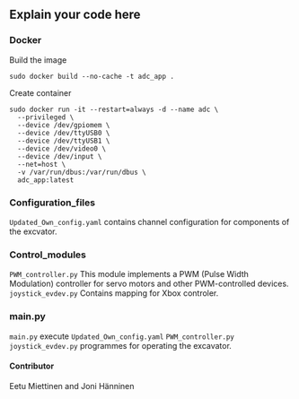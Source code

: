## Explain your code here


### Docker

Build the image
```
sudo docker build --no-cache -t adc_app .
```

Create container

```
sudo docker run -it --restart=always -d --name adc \
  --privileged \
  --device /dev/gpiomem \
  --device /dev/ttyUSB0 \
  --device /dev/ttyUSB1 \
  --device /dev/video0 \
  --device /dev/input \
  --net=host \
  -v /var/run/dbus:/var/run/dbus \
  adc_app:latest
  ```


### Configuration_files

``Updated_Own_config.yaml`` contains channel configuration for components of the excvator.

### Control_modules

``PWM_controller.py`` This module implements a PWM (Pulse Width Modulation) controller for servo motors and other PWM-controlled devices.
``joystick_evdev.py`` Contains mapping for Xbox controler.
### main.py

``main.py`` execute ``Updated_Own_config.yaml`` ``PWM_controller.py`` ``joystick_evdev.py`` programmes for operating the excavator.

#### Contributor
Eetu Miettinen and Joni Hänninen
